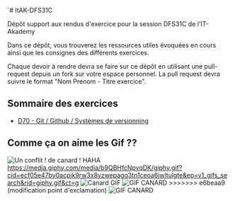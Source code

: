 `# ItAK-DFS31C

Dépôt support aux rendus d'exercice pour la session DFS31C de l'IT-Akademy

Dans ce dépôt, vous trouverez les ressources utiles évoquées en cours ainsi que les consignes des différents exercices.

Chaque devoir à rendre devra se faire sur ce dépôt en utilisant une pull-request depuis un fork sur votre espace personnel.
La pull request devra suivre le format "Nom Prenom - Titre exercice".

## Sommaire des exercices

  - [D70 - Git / Github / Systèmes de versionning](D70_Git/Exercices.md)

## Comme ça on aime les Gif ??

![Un conflit ! de canard ! HAHA](https://media1.tenor.com/m/_unefcDI8B8AAAAC/pattes-de-canard-funny.gif "DES PATTES DE CANAAAAAAAAAAAAAAAAAAARD") 
https://media.giphy.com/media/b9QBHfcNpvqDK/giphy.gif?cid=ecf05e47by0acpjk9rw3x8yzwepagq3tn1ceoa6jwltulgte&ep=v1_gifs_search&rid=giphy.gif&ct=g ![Canard GIF](https://i.giphy.com/b9QBHfcNpvqDK.webp) ![GIF 
CANARD](https://c.tenor.com/IOBB6fBMEX0AAAAd/tenor.gif) >>>>>>> e6beaa9 (modification point d'exclamation)
![GIF CANARD](https://i.giphy.com/b9QBHfcNpvqDK.webp)
